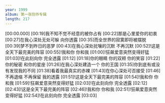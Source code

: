 ```yaml
---
year: 1999
album: 第一张创作专辑
length: 217
---
```

[00:00.000]
[00:19]我不知不觉不经意的被你占有
[00:22]那是心里爱你的初衷
[00:27]在我心深处无处可躲 向你透露
[00:35]而全世界的寂寞即将被摆脱
[00:39]梦不到昨日的恶梦
[00:43]在我心深处扰嚷的沉默 不再沉默
[00:52]!这是全天下最完美的阵容
[00:55]!我和你 你和我
[01:00]!狂飙爱意突然变得好猛
[01:03]!在此刻向你 完全透露
[01:12]
[01:18]你的眼睛 你的双颊 你的笑容
[01:22]你的秘密 和你的星座
[01:26]在我心深处建造一个 你的王国
[01:35]你到底有或没有发现我的不同
[01:38]看着我最真实的赤裸
[01:43]在你心深处可否接受
[01:46]不再退缩 不再保留 我的透露
[01:51]!这是全天下最完美的阵容
[01:54]!我和你 你和我
[01:59]!狂飙爱意突然变得好猛
[02:03]!在此刻向你 完全透露
[02:12]
[02:43]!这是全天下最完美的阵容
[02:46]!我和你 你和我
[02:51]!狂飙爱意突然变得好猛
[02:54]!在此刻向你 完全透露
[03:03]